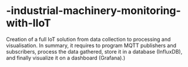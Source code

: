# -industrial-machinery-monitoring-with-IIoT
Creation of a full IoT solution from data collection to processing and visualisation. In summary, it requires to program MQTT publishers and subscribers, process the data gathered, store it in a database (InfluxDB), and finally visualize it on a dashboard (Grafana).)
